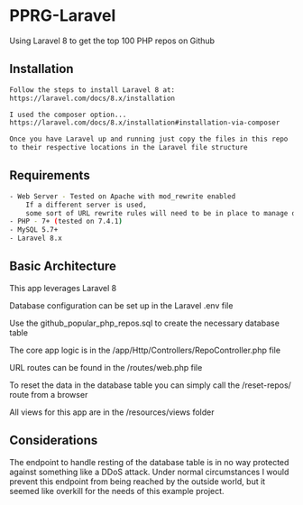 # PPRG-Laravel
Using Laravel 8 to get the top 100 PHP repos on Github

## Installation

```bash
Follow the steps to install Laravel 8 at:
https://laravel.com/docs/8.x/installation

I used the composer option...
https://laravel.com/docs/8.x/installation#installation-via-composer

Once you have Laravel up and running just copy the files in this repo
to their respective locations in the Laravel file structure
```

## Requirements
```bash
- Web Server - Tested on Apache with mod_rewrite enabled
    If a different server is used, 
    some sort of URL rewrite rules will need to be in place to manage dynamic routing
- PHP - 7+ (tested on 7.4.1)
- MySQL 5.7+
- Laravel 8.x
```

## Basic Architecture
This app leverages Laravel 8

Database configuration can be set up in the Laravel .env file

Use the github_popular_php_repos.sql to create the necessary database table

The core app logic is in the /app/Http/Controllers/RepoController.php file

URL routes can be found in the /routes/web.php file

To reset the data in the database table you can simply call the 
/reset-repos/ route from a browser

All views for this app are in the /resources/views folder

## Considerations
The endpoint to handle resting of the database table is in no way protected against something like a DDoS attack. Under normal circumstances I would prevent this endpoint from being reached by the outside world, but it seemed like overkill for the needs of this example project.
